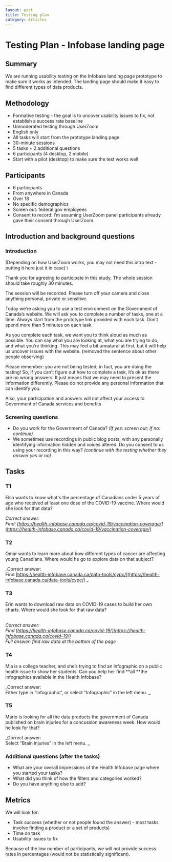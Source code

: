 ```yaml
---
layout: post
title: Testing plan
category: Articles
---
```


# Testing Plan - Infobase landing page


## Summary

We are running usability testing on the Infobase landing page prototype to make sure it works as intended. The landing page should make it easy to find different types of data products. 


## Methodology



* Formative testing - the goal is to uncover usability issues to fix, not establish a success rate baseline
* Unmoderated testing through UserZoom
* English only
* All tasks will start from the prototype landing page
* 30-minute sessions
* 5 tasks + 2 additional questions
* 6 participants (4 desktop, 2 mobile)
* Start with a pilot (desktop) to make sure the test works well


## Participants



* 6 participants
* From anywhere in Canada
* Over 18
* No specific demographics
* Screen out: federal gov employees
* Consent to record: I’m assuming UserZoom panel participants already gave their consent through UserZoom.


## Introduction and background questions


### Introduction

(Depending on how UserZoom works, you may not need this intro text - putting it here just it in case) \


Thank you for agreeing to participate in this study.  The whole session should take roughly 30 minutes.

The session will be recorded. Please turn off your camera and close anything personal, private or sensitive.

Today we’re asking you to use a test environment on the Government of Canada’s website. We will ask you to complete a number of tasks, one at a time. Always start from the prototype link provided with each task. Don’t spend more than 5 minutes on each task.

As you complete each task, we want you to think aloud as much as possible.  You can say what you are looking at, what you are trying to do, and what you’re thinking.  This may feel a bit unnatural at first, but it will help us uncover issues with the website.  (removed the sentence about other people observing)

Please remember: you are not being tested; in fact, you are doing the testing!  So, if you can’t figure out how to complete a task, it’s ok as there are no wrong answers. It just means that we may need to present the information differently. Please do not provide any personal information that can identify you.

Also, your participation and answers will not affect your access to Government of Canada services and benefits


### Screening questions



* Do you work for the Government of Canada? _(If yes: screen out; If no: continue)_
* We sometimes use recordings in public blog posts, with any personally identifying information hidden and voices altered. Do you consent to us using your recording in this way?  _(continue with the testing whether they answer yes or no)_


## Tasks


### T1

Elsa wants to know what's the percentage of Canadians under 5 years of age who received at least one dose of the COVID-19 vaccine. Where would she look for that data?


_Correct answer:_ \
_Find: [https://health-infobase.canada.ca/covid-19/vaccination-coverage/](https://health-infobase.canada.ca/covid-19/vaccination-coverage/)_


### T2

Omar wants to learn more about how different types of cancer are affecting young Canadians. Where would he go to explore data on that subject?

_Correct answer: \
Find [https://health-infobase.canada.ca/data-tools/cypc/](https://health-infobase.canada.ca/data-tools/cypc/) _


### T3

Erin wants to download raw data on COVID-19 cases to build her own charts. Where would she look for that raw data?

 \
_Correct answer: \
Find [https://health-infobase.canada.ca/covid-19/](https://health-infobase.canada.ca/covid-19/) \
Full answer: find raw data at the bottom of the page_


### T4

Mia is a college teacher, and she’s trying to find an infographic on a public health issue to show her students. Can you help her find **all **the infographics available in the Health Infobase?

_Correct answer: \
Either type in “infographic”, or select “Infographic” in the left menu. _


### T5

Mario is looking for all the data products the government of Canada published on brain injuries for a concussion awareness week. How would he look for that?

_Correct answer: \
Select “Brain injuries” in the left menu. _




### Additional questions (after the tasks)



* What are your overall impressions of the Health Infobase page where you started your tasks?
* What did you think of how the filters and categories worked?
* Do you have anything else to add?


## Metrics

We will look for:



* Task success (whether or not people found the answer) - most tasks involve finding a product or a set of products)
* Time on task
* Usability issues to fix

Because of the low number of participants, we will not provide success rates in percentages (would not be statistically significant).
